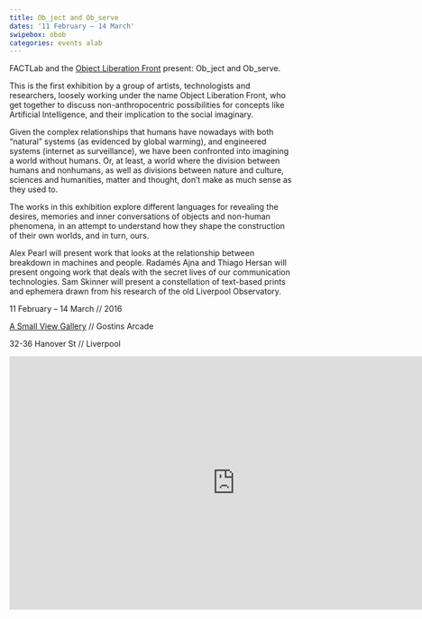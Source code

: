 ```yaml
---
title: Ob_ject and Ob_serve
dates: '11 February – 14 March'
swipebox: obob
categories: events alab
---
```

FACTLab and the [Object Liberation Front](http://olf.alab.space/) present: Ob\_ject and Ob\_serve.

This is the first exhibition by a group of artists, technologists and researchers, loosely working under the name Object Liberation Front, who get together to discuss non-anthropocentric possibilities for concepts like Artificial Intelligence, and their implication to the social imaginary.

Given the complex relationships that humans have nowadays with both “natural” systems (as evidenced by global warming), and engineered systems (internet as surveillance), we have been confronted into imagining a world without humans. Or, at least, a world where the division between humans and nonhumans, as well as divisions between nature and culture, sciences and humanities, matter and thought, don’t make as much sense as they used to.

The works in this exhibition explore different languages for revealing the desires, memories and inner conversations of objects and non-human phenomena, in an attempt to understand how they shape the construction of their own worlds, and in turn, ours.

Alex Pearl will present work that looks at the relationship between breakdown in machines and people. Radamés Ajna and Thiago Hersan will present ongoing work that deals with the secret lives of our communication technologies. Sam Skinner will present a constellation of text-based prints and ephemera drawn from his research of the old Liverpool Observatory.

11 February – 14 March // 2016
  
[A Small View Gallery](https://asmallviewproject.wordpress.com/) // Gostins Arcade
  
32-36 Hanover St // Liverpool

<div class="video-wrapper video-wrapper-16x9">
  <iframe src="https://player.vimeo.com/video/165095890?portrait=0" width="800" height="450" frameborder="0" webkitallowfullscreen="" mozallowfullscreen="" allowfullscreen=""></iframe>
</div>
